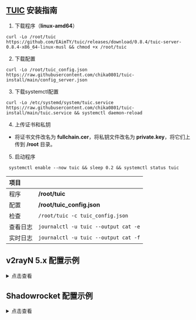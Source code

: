 ## [TUIC](https://github.com/EAimTY/tuic) 安装指南

1. 下载程序（**linux-amd64**）

```
curl -Lo /root/tuic https://github.com/EAimTY/tuic/releases/download/0.8.4/tuic-server-0.8.4-x86_64-linux-musl && chmod +x /root/tuic
```

2. 下载配置

```
curl -Lo /root/tuic_config.json https://raw.githubusercontent.com/chika0801/tuic-install/main/config_server.json
```

3. 下载systemctl配置

```
curl -Lo /etc/systemd/system/tuic.service https://raw.githubusercontent.com/chika0801/tuic-install/main/tuic.service && systemctl daemon-reload
```

4. 上传证书和私钥

- 将证书文件改名为 **fullchain.cer**，将私钥文件改名为 **private.key**，将它们上传到 **/root** 目录。

5. 启动程序

```
 systemctl enable --now tuic && sleep 0.2 && systemctl status tuic
```

| 项目 | |
| :--- | :--- |
| 程序 | **/root/tuic** |
| 配置 | **/root/tuic_config.json** |
| 检查 | `/root/tuic -c tuic_config.json` |
| 查看日志 | `journalctl -u tuic --output cat -e` |
| 实时日志 | `journalctl -u tuic --output cat -f` |

## v2rayN 5.x 配置示例

<details><summary>点击查看</summary>

1. 下载Windows客户端程序[tuic-client-0.8.4-x86_64-windows-msvc.exe](https://github.com/EAimTY/tuic/releases/download/0.8.4/tuic-client-0.8.4-x86_64-windows-msvc.exe)，重命令为tuic.exe，复制到v2rayN文件夹。

2. 下载客户端配置[config_client.json](https://raw.githubusercontent.com/chika0801/tuic-install/main/config_client.json)，修改chika.example.com为证书中包含的域名，修改10.0.0.1为VPS的IP。

3. 服务器 ——> 添加自定义配置服务器 ——> 浏览(B) ——> 选择客户端配置 ——> Core类型 tuic ——> Socks端口 50001

![1](https://user-images.githubusercontent.com/88967758/195763590-f035f90f-f228-4022-b318-770791c63b92.jpg)

小技巧：只要证书在有效期内，证书中包含的域名不用解析到VPS的IP。一份证书，在多个VPS上使用。

</details>

## Shadowrocket 配置示例

<details><summary>点击查看</summary><br>

| 选项 | 值 |
| :--- | :--- |
| 类型 | TUIC |
| 地址 | VPS的IP |
| 端口 | 16386 |
| 密码 | chika |
| 模式 | bbr |
| 允许不安全 | 不选 |
| UDP转发 | 选上 |
| SNI | 证书中包含的域名 |
| ALPN | h3 |

</details>
